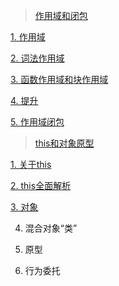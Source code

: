 
> [作用域和闭包](./作用域和闭包)

[1. 作用域](./作用域和闭包/javascript作用域.md)

[2. 词法作用域](./作用域和闭包/javascript作用域-2.md)

[3. 函数作用域和块作用域](./作用域和闭包/javascript作用域-3.md)

[4. 提升](./作用域和闭包/javascript提升.md)

[5. 作用域闭包](./作用域和闭包/javascript闭包.md)


> [this和对象原型](./this和对象原型)

[1. 关于this](./this和对象原型/1.javascript之this.md)

[2. this全面解析](./this和对象原型/2.javascript之this.md)

[3. 对象](./this和对象原型/javascript之对象-1.md)

4. 混合对象“类”

5. 原型

6. 行为委托
